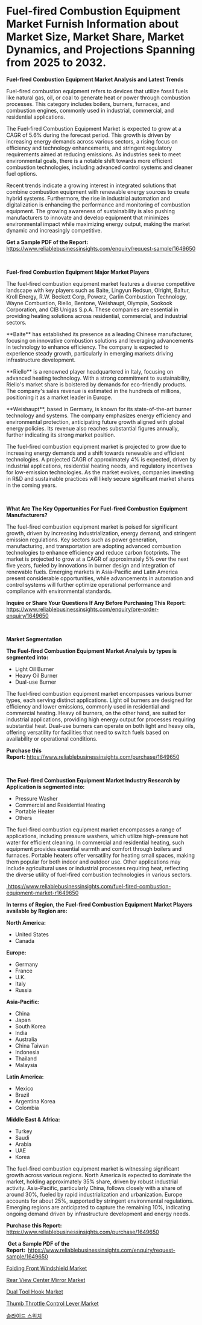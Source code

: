 <p><h1>Fuel-fired Combustion Equipment Market Furnish Information about Market Size, Market Share, Market Dynamics, and Projections Spanning from 2025 to 2032.</h1></p><p><strong>Fuel-fired Combustion Equipment Market Analysis and Latest Trends</strong></p>
<p><p>Fuel-fired combustion equipment refers to devices that utilize fossil fuels like natural gas, oil, or coal to generate heat or power through combustion processes. This category includes boilers, burners, furnaces, and combustion engines, commonly used in industrial, commercial, and residential applications.</p><p>The Fuel-fired Combustion Equipment Market is expected to grow at a CAGR of 5.6% during the forecast period. This growth is driven by increasing energy demands across various sectors, a rising focus on efficiency and technology enhancements, and stringent regulatory requirements aimed at reducing emissions. As industries seek to meet environmental goals, there is a notable shift towards more efficient combustion technologies, including advanced control systems and cleaner fuel options.</p><p>Recent trends indicate a growing interest in integrated solutions that combine combustion equipment with renewable energy sources to create hybrid systems. Furthermore, the rise in industrial automation and digitalization is enhancing the performance and monitoring of combustion equipment. The growing awareness of sustainability is also pushing manufacturers to innovate and develop equipment that minimizes environmental impact while maximizing energy output, making the market dynamic and increasingly competitive.</p></p>
<p><strong>Get a Sample PDF of the Report:&nbsp;</strong> <a href="https://www.reliablebusinessinsights.com/enquiry/request-sample/1649650?utm_campaign=97&utm_medium=2&utm_source=Github&utm_content=ia&utm_term=26032025&utm_id=fuel-fired-combustion-equipment">https://www.reliablebusinessinsights.com/enquiry/request-sample/1649650</a></p>
<p>&nbsp;</p>
<p><strong>Fuel-fired Combustion Equipment Major Market Players</strong></p>
<p><p>The fuel-fired combustion equipment market features a diverse competitive landscape with key players such as Baite, Lingyun Redsun, Olright, Baltur, Kroll Energy, R.W. Beckett Corp, Powerz, Carlin Combustion Technology, Wayne Combustion, Riello, Bentone, Weishaupt, Olympia, Sookook Corporation, and CIB Unigas S.p.A. These companies are essential in providing heating solutions across residential, commercial, and industrial sectors.</p><p>**Baite** has established its presence as a leading Chinese manufacturer, focusing on innovative combustion solutions and leveraging advancements in technology to enhance efficiency. The company is expected to experience steady growth, particularly in emerging markets driving infrastructure development.</p><p>**Riello** is a renowned player headquartered in Italy, focusing on advanced heating technology. With a strong commitment to sustainability, Riello's market share is bolstered by demands for eco-friendly products. The company's sales revenue is estimated in the hundreds of millions, positioning it as a market leader in Europe.</p><p>**Weishaupt**, based in Germany, is known for its state-of-the-art burner technology and systems. The company emphasizes energy efficiency and environmental protection, anticipating future growth aligned with global energy policies. Its revenue also reaches substantial figures annually, further indicating its strong market position.</p><p>The fuel-fired combustion equipment market is projected to grow due to increasing energy demands and a shift towards renewable and efficient technologies. A projected CAGR of approximately 4% is expected, driven by industrial applications, residential heating needs, and regulatory incentives for low-emission technologies. As the market evolves, companies investing in R&D and sustainable practices will likely secure significant market shares in the coming years.</p></p>
<p>&nbsp;</p>
<p><strong>What Are The Key Opportunities For Fuel-fired Combustion Equipment Manufacturers?</strong></p>
<p><p>The fuel-fired combustion equipment market is poised for significant growth, driven by increasing industrialization, energy demand, and stringent emission regulations. Key sectors such as power generation, manufacturing, and transportation are adopting advanced combustion technologies to enhance efficiency and reduce carbon footprints. The market is projected to grow at a CAGR of approximately 5% over the next five years, fueled by innovations in burner design and integration of renewable fuels. Emerging markets in Asia-Pacific and Latin America present considerable opportunities, while advancements in automation and control systems will further optimize operational performance and compliance with environmental standards.</p></p>
<p><strong>Inquire or Share Your Questions If Any Before Purchasing This Report:</strong> <a href="https://www.reliablebusinessinsights.com/enquiry/pre-order-enquiry/1649650?utm_campaign=97&utm_medium=2&utm_source=Github&utm_content=ia&utm_term=26032025&utm_id=fuel-fired-combustion-equipment">https://www.reliablebusinessinsights.com/enquiry/pre-order-enquiry/1649650</a></p>
<p>&nbsp;</p>
<p><strong>Market Segmentation</strong></p>
<p><strong>The Fuel-fired Combustion Equipment Market Analysis by types is segmented into:</strong></p>
<p><ul><li>Light Oil Burner</li><li>Heavy Oil Burner</li><li>Dual-use Burner</li></ul></p>
<p><p>The fuel-fired combustion equipment market encompasses various burner types, each serving distinct applications. Light oil burners are designed for efficiency and lower emissions, commonly used in residential and commercial heating. Heavy oil burners, on the other hand, are suited for industrial applications, providing high energy output for processes requiring substantial heat. Dual-use burners can operate on both light and heavy oils, offering versatility for facilities that need to switch fuels based on availability or operational conditions.</p></p>
<p><strong>Purchase this Report:&nbsp;</strong><a href="https://www.reliablebusinessinsights.com/purchase/1649650?utm_campaign=97&utm_medium=2&utm_source=Github&utm_content=ia&utm_term=26032025&utm_id=fuel-fired-combustion-equipment">https://www.reliablebusinessinsights.com/purchase/1649650</a></p>
<p>&nbsp;</p>
<p><strong>The Fuel-fired Combustion Equipment Market Industry Research by Application is segmented into:</strong></p>
<p><ul><li>Pressure Washer</li><li>Commercial and Residential Heating</li><li>Portable Heater</li><li>Others</li></ul></p>
<p><p>The fuel-fired combustion equipment market encompasses a range of applications, including pressure washers, which utilize high-pressure hot water for efficient cleaning. In commercial and residential heating, such equipment provides essential warmth and comfort through boilers and furnaces. Portable heaters offer versatility for heating small spaces, making them popular for both indoor and outdoor use. Other applications may include agricultural uses or industrial processes requiring heat, reflecting the diverse utility of fuel-fired combustion technologies in various sectors.</p></p>
<p><a href="https://www.reliablebusinessinsights.com/fuel-fired-combustion-equipment-market-r1649650?utm_campaign=97&utm_medium=2&utm_source=Github&utm_content=ia&utm_term=26032025&utm_id=fuel-fired-combustion-equipment">&nbsp;https://www.reliablebusinessinsights.com/fuel-fired-combustion-equipment-market-r1649650</a></p>
<p><strong>In terms of Region, the Fuel-fired Combustion Equipment Market Players available by Region are:</strong></p>
<p>
    <p> <strong> North America: </strong>
        <ul>
            <li>United States</li>
            <li>Canada</li>
        </ul>
        </p> 
    <p> <strong> Europe: </strong>
        <ul>
            <li>Germany</li>
            <li>France</li>
            <li>U.K.</li>
            <li>Italy</li>
            <li>Russia</li>
        </ul>
        </p> 
    <p> <strong> Asia-Pacific: </strong>
        <ul>
            <li>China</li>
            <li>Japan</li>
            <li>South Korea</li>
            <li>India</li>
            <li>Australia</li>
            <li>China Taiwan</li>
            <li>Indonesia</li>
            <li>Thailand</li>
            <li>Malaysia</li>
        </ul>
        </p> 
    <p> <strong> Latin America: </strong>
        <ul>
            <li>Mexico</li>
            <li>Brazil</li>
            <li>Argentina Korea</li>
            <li>Colombia</li>
        </ul>
        </p> 
    <p> <strong> Middle East & Africa: </strong>
        <ul>
            <li>Turkey</li>
            <li>Saudi</li>
            <li>Arabia</li>
            <li>UAE</li>
            <li>Korea</li>
        </ul>
    </p>
    </p>
<p><p>The fuel-fired combustion equipment market is witnessing significant growth across various regions. North America is expected to dominate the market, holding approximately 35% share, driven by robust industrial activity. Asia-Pacific, particularly China, follows closely with a share of around 30%, fueled by rapid industrialization and urbanization. Europe accounts for about 25%, supported by stringent environmental regulations. Emerging regions are anticipated to capture the remaining 10%, indicating ongoing demand driven by infrastructure development and energy needs.</p></p>
<p><strong>Purchase this Report: </strong><a href="https://www.reliablebusinessinsights.com/purchase/1649650?utm_campaign=97&utm_medium=2&utm_source=Github&utm_content=ia&utm_term=26032025&utm_id=fuel-fired-combustion-equipment">https://www.reliablebusinessinsights.com/purchase/1649650</a></p>
<p>&nbsp;<strong>Get a Sample PDF of the Report:&nbsp;&nbsp;</strong><a href="https://www.reliablebusinessinsights.com/enquiry/request-sample/1649650?utm_campaign=97&utm_medium=2&utm_source=Github&utm_content=ia&utm_term=26032025&utm_id=fuel-fired-combustion-equipment">https://www.reliablebusinessinsights.com/enquiry/request-sample/1649650</a></p>
<p><strong></strong></p>
<p><p><a href="https://github.com/bartzthateis/Market-Research-Report-List-1/blob/main/folding-front-windshield-market.md?utm_campaign=97&utm_medium=2&utm_source=Github&utm_content=ia&utm_term=26032025&utm_id=fuel-fired-combustion-equipment">Folding Front Windshield Market</a></p><p><a href="https://github.com/taffouasaoka/Market-Research-Report-List-1/blob/main/rear-view-center-mirror-market.md?utm_campaign=97&utm_medium=2&utm_source=Github&utm_content=ia&utm_term=26032025&utm_id=fuel-fired-combustion-equipment">Rear View Center Mirror Market</a></p><p><a href="https://github.com/danitkeavyx7/Market-Research-Report-List-1/blob/main/dual-tool-hook-market.md?utm_campaign=97&utm_medium=2&utm_source=Github&utm_content=ia&utm_term=26032025&utm_id=fuel-fired-combustion-equipment">Dual Tool Hook Market</a></p><p><a href="https://github.com/moorsdorak31/Market-Research-Report-List-1/blob/main/thumb-throttle-control-lever-market.md?utm_campaign=97&utm_medium=2&utm_source=Github&utm_content=ia&utm_term=26032025&utm_id=fuel-fired-combustion-equipment">Thumb Throttle Control Lever Market</a></p><p><a href="https://github.com/sougarounis/Market-Research-Report-List-7/blob/main/217796149699.md?utm_campaign=97&utm_medium=2&utm_source=Github&utm_content=ia&utm_term=26032025&utm_id=fuel-fired-combustion-equipment">슬라이드 스위치</a></p></p>